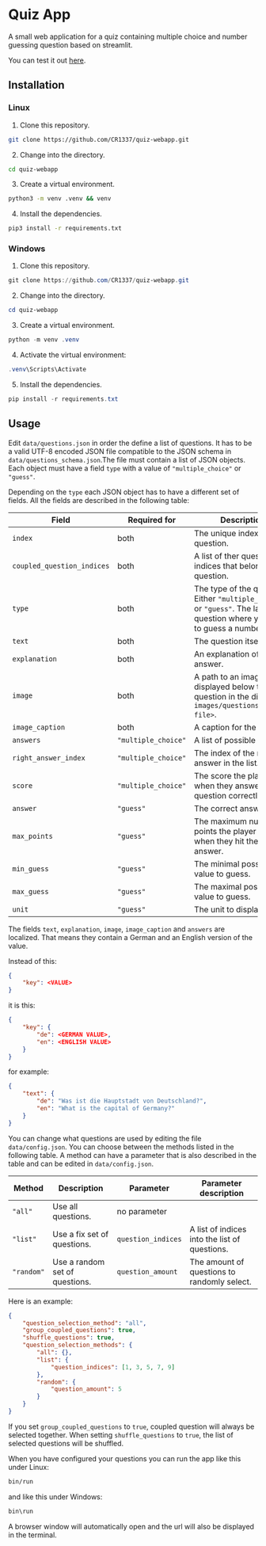 # Quiz App

A small web application for a quiz containing multiple choice and number guessing question based on streamlit.

You can test it out [here](https://destatis-quiz-basisregister-2025.streamlit.app/).

## Installation

### Linux

1. Clone this repository.
```bash
git clone https://github.com/CR1337/quiz-webapp.git
```

2. Change into the directory.
```bash
cd quiz-webapp
```

3. Create a virtual environment.
```bash
python3 -m venv .venv && venv
```

4. Install the dependencies.
```bash
pip3 install -r requirements.txt
```

### Windows

1. Clone this repository.
```powershell
git clone https://github.com/CR1337/quiz-webapp.git
```

2. Change into the directory.
```powershell
cd quiz-webapp
```

3. Create a virtual environment.
```powershell
python -m venv .venv
```

4. Activate the virtual environment:
```powershell
.venv\Scripts\Activate
```

5. Install the dependencies.
```powershell
pip install -r requirements.txt
```

## Usage

Edit `data/questions.json` in order the define a list of questions. It has to be a valid UTF-8 encoded JSON file compatible to the JSON schema in `data/questions_schema.json`.The file must contain a list of JSON objects. Each object must have a field `type` with a value of `"multiple_choice"` or `"guess"`.

Depending on the `type` each JSON object has to have a different set of fields. All the fields are described in the following table:

|Field                      |Required for       |Description                                                                                                                  |Localized|
|--------------------       |-------------------|-----------------------------------------------------------------------------------------------------------------------------|---------|
|`index`                    |both               |The unique index of this question.                                                                                           |no       |
|`coupled_question_indices` |both               |A list of ther questions indices that belong to this question.                                                               |no       |
|`type`                     |both               |The type of the question. Either `"multiple_choice"` or `"guess"`. The latter is a question where you have to guess a number.|no       |
|`text`                     |both               |The question itself.                                                                                                         |yes      |
|`explanation`              |both               |An explanation of the answer.                                                                                                |yes      |
|`image`                    |both               |A path to an image file displayed below the question in the directory `images/questions/<image-file>`.                       |yes      |
|`image_caption`            |both               |A caption for the image.                                                                                                     |yes      |
|`answers`                  |`"multiple_choice"`|A list of possible answers.                                                                                                  |yes      |
|`right_answer_index`       |`"multiple_choice"`|The index of the right answer in the list.                                                                                   |no       |
|`score`                    |`"multiple_choice"`|The score the player gets when they answer the question correctly.                                                           |no       |
|`answer`                   |`"guess"`          |The correct answer.                                                                                                          |no       |
|`max_points`               |`"guess"`          |The maximum number of points the player gets when they hit the correct answer.                                               |no       |
|`min_guess`                |`"guess"`          |The minimal possible value to guess.                                                                                         |no       |
|`max_guess`                |`"guess"`          |The maximal possible value to guess.                                                                                         |no       |
|`unit`                     |`"guess"`          |The unit to display.                                                                                                         |yes      |

The fields `text`, `explanation`, `image`, `image_caption` and `answers` are localized. That means they contain a German and an English version of the value. 

Instead of this:
```json
{
    "key": <VALUE>
}
```
it is this:
```json
{
    "key": {
        "de": <GERMAN VALUE>,
        "en": <ENGLISH VALUE>
    }
}
```
for example:
```json
{
    "text": {
        "de": "Was ist die Hauptstadt von Deutschland?",
        "en": "What is the capital of Germany?"
    }
}
```

You can change what questions are used by editing the file `data/config.json`. You can choose between the methods listed in the following table. A method can have a parameter that is also described in the table and can be edited in `data/config.json`.

|Method          |Description                                              |Parameter         |Parameter description                                                                                                                                                                                  |
|----------------|---------------------------------------------------------|------------------|-------------------------------------------------------------------------------------------------------------------------------------------------------------------------------------------------------|
|`"all"`         |Use all questions.                                       |no parameter      |                                                                                                                                                                                                       |
|`"list"`        |Use a fix set of questions.                              |`question_indices`|A list of indices into the list of questions.                                                                                                                                                          |                                                                    
|`"random"`      |Use a random set of questions.                           |`question_amount` |The amount of questions to randomly select.                                                                                                                                                            |

Here is an example:
```json
{
    "question_selection_method": "all",
    "group_coupled_questions": true,
    "shuffle_questions": true,
    "question_selection_methods": {
        "all": {},
        "list": {
            "question_indices": [1, 3, 5, 7, 9]
        },
        "random": {
            "question_amount": 5
        }
    }
}
```

If you set `group_coupled_questions` to `true`, coupled question will always be selected together. When setting `shuffle_questions` to `true`, the list of selected questions will be shuffled.

When you have configured your questions you can run the app like this under Linux:
```bash
bin/run
```
and like this under Windows:
```powershell
bin\run
```

A browser window will automatically open and the url will also be displayed in the terminal.
